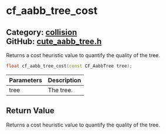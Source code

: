 # cf_aabb_tree_cost

Category: [collision](https://github.com/RandyGaul/cute_framework/blob/master/docs/api_reference?id=collision)  
GitHub: [cute_aabb_tree.h](https://github.com/RandyGaul/cute_framework/blob/master/include/cute_aabb_tree.h)  
---

Returns a cost heuristic value to quantify the quality of the tree.

```cpp
float cf_aabb_tree_cost(const CF_AabbTree tree);
```

Parameters | Description
--- | ---
tree | The tree.

## Return Value

Returns a cost heuristic value to quantify the quality of the tree.

